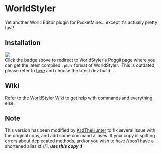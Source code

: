 # WorldStyler
Yet another World Editor plugin for PocketMine... except it's actually pretty fast!

## Installation
[![](https://poggit.pmmp.io/shield.state/WorldStyler)](https://poggit.pmmp.io/p/WorldStyler)<br>
Click the badge above to redirect to WorldStyler's Poggit page where you can get the latest compiled `.phar` format of WorldStyler.
(This is outdated, please refer to [here](https://poggit.pmmp.io/ci/KadTheHunter/WorldStyler/WorldStyler) and choose the latest dev build.

## Wiki
Refer to the [WorldStyler Wiki](https://github.com/Muqsit/WorldStyler/wiki) to get help with commands and everything else.

## Note
This version has been modified by [KadTheHunter](https://github.com/KadTheHunter) to fix several issue with the original copy, and add some command aliases. If your copy is spitting errors about deprecated methods, and/or you wish to have //pos1 have a shortened alias of //1, ***use this copy :)***

